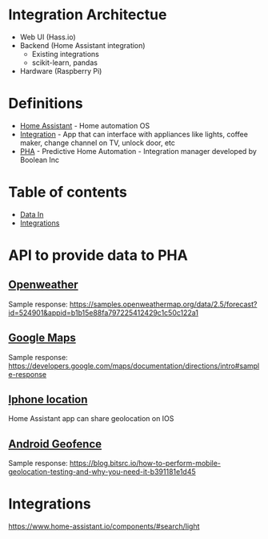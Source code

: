 # Integration Architectue
* Web UI (Hass.io)
* Backend (Home Assistant integration)
  * Existing integrations 
  * scikit-learn, pandas 
* Hardware (Raspberry Pi)


# Definitions
* [Home Assistant](https://www.home-assistant.io/hassio/) - Home automation OS 
* [Integration](https://www.home-assistant.io/components/#search/light) - App that can interface with appliances like lights, coffee maker, change channel on TV, unlock door, etc
* [PHA](https://github.com/CS3398-Bolians-Booleans/CS3398-Bolians-S2019) - Predictive Home Automation - Integration manager developed by Boolean Inc


# Table of contents
* [Data In](#API-to-provide-data-to-PHA)
* [Integrations](#Integrations)

# API to provide data to PHA

## [Openweather](https://openweathermap.org/appid)

Sample response: https://samples.openweathermap.org/data/2.5/forecast?id=524901&appid=b1b15e88fa797225412429c1c50c122a1


## [Google Maps](https://developers.google.com/maps/documentation/directions/start)


Sample response:
https://developers.google.com/maps/documentation/directions/intro#sample-response


## [Iphone location](https://apps.apple.com/us/app/home-assistant-open-source-home-automation/id1099568401)

Home Assistant app can share geolocation on IOS


## [Android Geofence](https://developer.android.com/training/location/geofencing#java) 

Sample response: https://blog.bitsrc.io/how-to-perform-mobile-geolocation-testing-and-why-you-need-it-b391181e1d45



# Integrations
https://www.home-assistant.io/components/#search/light


